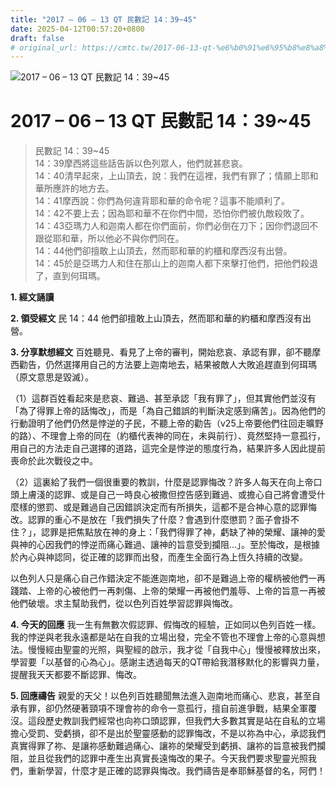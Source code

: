 ```yaml
---
title: "2017 – 06 – 13 QT 民數記 14：39~45"
date: 2025-04-12T00:57:20+0800
draft: false
# original_url: https://cmtc.tw/2017-06-13-qt-%e6%b0%91%e6%95%b8%e8%a8%98-14%ef%bc%9a3945
---
```


![2017 – 06 – 13 QT 民數記 14：39\~45](/images/qt.jpg   "2017 – 06 – 13 QT 民數記 14：39\~45")

# 2017 – 06 – 13 QT 民數記 14：39\~45

> 民數記 14：39\~45  
> 14：39摩西將這些話告訴以色列眾人，他們就甚悲哀。  
> 14：40清早起來，上山頂去，說：我們在這裡，我們有罪了；情願上耶和華所應許的地方去。  
> 14：41摩西說：你們為何違背耶和華的命令呢？這事不能順利了。  
> 14：42不要上去；因為耶和華不在你們中間，恐怕你們被仇敵殺敗了。  
> 14：43亞瑪力人和迦南人都在你們面前，你們必倒在刀下；因你們退回不跟從耶和華，所以他必不與你們同在。  
> 14：44他們卻擅敢上山頂去，然而耶和華的約櫃和摩西沒有出營。  
> 14：45於是亞瑪力人和住在那山上的迦南人都下來擊打他們，把他們殺退了，直到何珥瑪。

**1. 經文誦讀**

**2. 領受經文**
民 14：44 他們卻擅敢上山頂去，然而耶和華的約櫃和摩西沒有出營。

**3. 分享默想經文**
百姓聽見、看見了上帝的審判，開始悲哀、承認有罪，卻不聽摩西勸告，仍然選擇用自己的方法要上迦南地去，結果被敵人大敗追趕直到何珥瑪（原文意思是毀滅）。

（1）這群百姓看起來是悲哀、難過、甚至承認「我有罪了」，但其實他們並沒有「為了得罪上帝的話悔改」，而是「為自己錯誤的判斷決定感到痛苦」。因為他們的行動證明了他們仍然是悖逆的子民，不聽上帝的勸告（v25上帝要他們往回走曠野的路）、不理會上帝的同在（約櫃代表神的同在，未與前行）、竟然堅持一意孤行，用自己的方法走自己選擇的道路，這完全是悖逆的態度行為，結果許多人因此提前喪命於此次戰役之中。

（2）這裏給了我們一個很重要的教訓，什麼是認罪悔改？許多人每天在向上帝口頭上膚淺的認罪、或是自己一時良心被撒但控告感到難過、或擔心自己將會遭受什麼樣的懲罰、或是難過自己因錯誤決定而有所損失，這都不是合神心意的認罪悔改。認罪的重心不是放在「我們損失了什麼？會遇到什麼懲罰？面子會掛不住？」，認罪是把焦點放在神的身上：「我們得罪了神，虧缺了神的榮耀、讓神的愛與神的心因我們的悖逆而痛心難過、讓神的旨意受到攔阻…」。至於悔改，是根據於內心與神認同，從正確的認罪而出發，而產生全面行為上恆久持續的改變。

以色列人只是痛心自己作錯決定不能進迦南地，卻不是難過上帝的權柄被他們一再踐踏、上帝的心被他們一再刺傷、上帝的榮耀一再被他們羞辱、上帝的旨意一再被他們破壞。求主幫助我們，從以色列百姓學習認罪與悔改。

**4. 今天的回應**
我一生有無數次假認罪、假悔改的經驗，正如同以色列百姓一樣。我的悖逆與老我永遠都是站在自我的立場出發，完全不管也不理會上帝的心意與想法。慢慢經由聖靈的光照，與聖經的啟示，我才從「自我中心」慢慢被釋放出來，學習要「以基督的心為心」。感謝主透過每天的QT帶給我潛移默化的影響與力量，提醒我天天都要不斷認罪、悔改。

**5. 回應禱告**
親愛的天父！以色列百姓聽聞無法進入迦南地而痛心、悲哀，甚至自承有罪，卻仍然硬著頸項不理會祢的命令一意孤行，擅自前進爭戰，結果全軍覆沒。這段歷史教訓我們經常也向祢口頭認罪，但我們大多數其實是站在自私的立場擔心受罰、受虧損，卻不是出於聖靈感動的認罪悔改，不是以祢為中心，承認我們真實得罪了祢、是讓祢感動難過痛心、讓祢的榮耀受到虧損、讓祢的旨意被我們攔阻，並且從我們的認罪中產生出真實長遠悔改的果子。今天我們要求聖靈光照我們，重新學習，什麼才是正確的認罪與悔改。我們禱告是奉耶穌基督的名，阿們！
